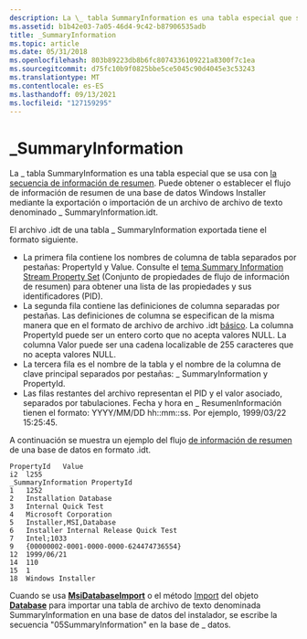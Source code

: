 ```yaml
---
description: La \_ tabla SummaryInformation es una tabla especial que se usa con El flujo de información de resumen. Puede obtener o establecer el flujo de información de resumen de una base de datos Windows Installer mediante la exportación o importación de un archivo de archivo de texto denominado \_ SummaryInformation.idt.
ms.assetid: b1b42e03-7a05-46d4-9c42-b87906535adb
title: _SummaryInformation
ms.topic: article
ms.date: 05/31/2018
ms.openlocfilehash: 803b89223db8b6fc8074336109221a8300f7c1ea
ms.sourcegitcommit: d75fc10b9f0825bbe5ce5045c90d4045e3c53243
ms.translationtype: MT
ms.contentlocale: es-ES
ms.lasthandoff: 09/13/2021
ms.locfileid: "127159295"
---
```

# <a name="_summaryinformation"></a>\_SummaryInformation

La \_ tabla SummaryInformation es una tabla especial que se usa con [la secuencia de información de resumen](summary-information-stream.md). Puede obtener o establecer el flujo de información de resumen de una base [](text-archive-files.md) de datos Windows Installer mediante la exportación o importación de un archivo de archivo de texto denominado \_ SummaryInformation.idt.

El archivo .idt de una tabla \_ SummaryInformation exportada tiene el formato siguiente.

-   La primera fila contiene los nombres de columna de tabla separados por pestañas: PropertyId y Value. Consulte el [tema Summary Information Stream Property Set](summary-information-stream-property-set.md) (Conjunto de propiedades de flujo de información de resumen) para obtener una lista de las propiedades y sus identificadores (PID).
-   La segunda fila contiene las definiciones de columna separadas por pestañas. Las definiciones de columna se especifican de la misma manera que en el formato de archivo de archivo .idt [básico](archive-file-format.md). La columna PropertyId puede ser un entero corto que no acepta valores NULL. La columna Valor puede ser una cadena localizable de 255 caracteres que no acepta valores NULL.
-   La tercera fila es el nombre de la tabla y el nombre de la columna de clave principal separados por pestañas: \_ SummaryInformation y PropertyId.
-   Las filas restantes del archivo representan el PID y el valor asociado, separados por tabulaciones. Fecha y hora en \_ ResumenInformación tienen el formato: YYYY/MM/DD hh::mm::ss. Por ejemplo, 1999/03/22 15:25:45.

A continuación se muestra un ejemplo del flujo [de información de resumen](summary-information-stream.md) de una base de datos en formato .idt.

``` syntax
PropertyId   Value
i2  l255
_SummaryInformation PropertyId
1   1252
2   Installation Database
3   Internal Quick Test
4   Microsoft Corporation
5   Installer,MSI,Database
6   Installer Internal Release Quick Test
7   Intel;1033
9   {00000002-0001-0000-0000-624474736554}
12  1999/06/21
14  110
15  1
18  Windows Installer
```

Cuando se usa [**MsiDatabaseImport**](/windows/desktop/api/Msiquery/nf-msiquery-msidatabaseimporta) o el método [Import](database-import.md) del objeto [**Database**](database-object.md) para importar una tabla de archivo de texto denominada SummaryInformation en una base de datos del instalador, se escribe la secuencia "05SummaryInformation" en la base de \_ datos.

 

 



